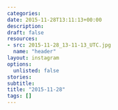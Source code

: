 ```yaml
---
categories:
date: 2015-11-28T13:11:13+00:00
description:
draft: false
resources:
- src: 2015-11-28_13-11-13_UTC.jpg
  name: "header"
layout: instagram
options:
  unlisted: false
stories:
subtitle:
title: "2015-11-28"
tags: []
---
```


 
